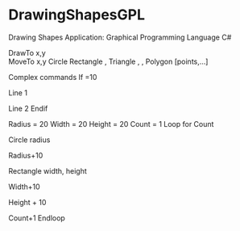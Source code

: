 # DrawingShapesGPL
Drawing Shapes Application: Graphical Programming Language C#

 
DrawTo x,y  
MoveTo x,y 
Circle <radius> 
Rectangle <width>, <height> 
Triangle <base>, <adj>, <hyp> 
Polygon [points,...]
 
Complex commands 
If <variable>=10
 
Line 1 
 
Line 2 
Endif

 
Radius = 20 
Width = 20 
Height = 20 
Count = 1 
Loop for Count 
 
Circle radius 
 
Radius+10 
 
Rectangle width, height 
 
Width+10 
 
Height + 10 
 
Count+1 
Endloop

